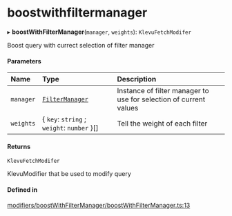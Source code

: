 # boostwithfiltermanager
      
▸ **boostWithFilterManager**(`manager`, `weights`): `KlevuFetchModifer`

Boost query with currect selection of filter manager

#### Parameters

| Name | Type | Description |
| :------ | :------ | :------ |
| `manager` | [`FilterManager`](classes/FilterManager.md) | Instance of filter manager to use for selection of current values |
| `weights` | { `key`: `string` ; `weight`: `number`  }[] | Tell the weight of each filter |

#### Returns

`KlevuFetchModifer`

KlevuModifier that be used to modify query

#### Defined in

[modifiers/boostWithFilterManager/boostWithFilterManager.ts:13](https://github.com/klevultd/frontend-sdk/blob/d712c6c/packages/klevu-core/src/modifiers/boostWithFilterManager/boostWithFilterManager.ts#L13)

